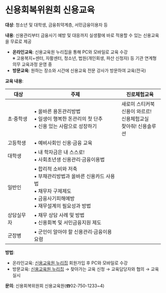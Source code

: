 # 신용회복위원회 신용교육

**대상**: 청소년 및 대학생, 금융취약계층, 서민금융이용자 등

**내용**: 신용관리부터 금융사기 예방 및 대응까지 실생활에 바로 적용할 수 있는 신용교육을 무료로 제공
- **온라인교육**: 신용교육원 누리집을 통해 PC와 모바일로 교육 수강   
  ※ 고용복지+센터, 자활센터, 청소년, 법원(개인회생, 파산 신청자) 등 기관 연계형 의무 교육과정 운영 중
- **방문교육**: 원하는 장소와 시간에 신용교육 전문 강사가 방문하여 교육(전국)

**교육 내용**:

| 대상     | 주제 | 진로체험교육 |
|----------|------|--------------|
| 초·중학생 | • 올바른 용돈관리방법 <br> • 일생이 행복한 돈관리의 첫 단추 <br> • 신용 있는 사람으로 성장하기 | 새로미 스티커북 <br> 신용이 와르르! <br> 신용체험교실 <br> 찾아줘! 신용솔루션 |
| 고등학생 | • 예비사회인 신용·금융 교육 | |
| 대학생   | • 내 학자금은 내 스스로! <br> • 사회초년생 신용관리·금융이용법 | |
| 일반인   | • 합리적 소비와 저축 <br> • 부채관리방법과 올바른 신용카드 사용법 <br> • 채무자 구제제도 <br> • 금융사기피해예방 <br> • 재무설계의 필요성과 방법 | |
| 상담실무자 | • 채무 상담 사례 및 방법 <br> • 신용회복 및 서민금융지원 제도 | |
| 군장병   | • 군인이 알아야 할 신용관리·금융이용 요령 | |

**방법**: 
- 온라인교육: [신용교육원 누리집](http://educredit.or.kr) 회원가입 후 PC와 모바일로 수강 
- 방문교육: [신용교육원 누리집](http://educredit.or.kr) → 찾아가는 교육 신청 → 교육담당자와 협의 → 교육 실시  

**문의**: 신용회복위원회 신용교육원(☎02-750-1233~4)
